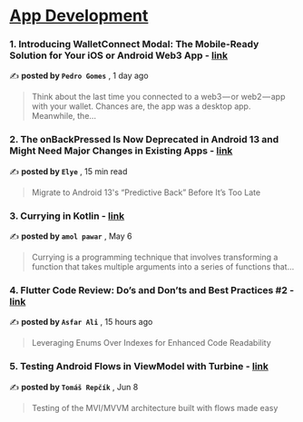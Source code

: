 
<h1><a href=https://medium.com/tag/mobile-app-development/recommended target="_blank" rel="noopener noreferrer">App Development</a></h1>
<h3>1. Introducing WalletConnect Modal: The Mobile-Ready Solution for Your iOS or Android Web3 App - <a href=https://medium.com/walletconnect/introducing-walletconnect-modal-the-mobile-ready-solution-for-your-ios-or-android-web3-app-be9dce4bd201?source=tag_recommended_feed---------0-84----------mobile_app_development----------98425231_18e2_46f4_9a04_1e72251c696b------- target="_blank" rel="noopener noreferrer">link</a></h3>

✍️ **posted by `Pedro Gomes`** <date> , 1 day ago</date>

<blockquote>Think about the last time you connected to a web3 — or web2 — app with your wallet. Chances are, the app was a desktop app. Meanwhile, the…</blockquote>

<h3>2. The onBackPressed Is Now Deprecated in Android 13 and Might Need Major Changes in Existing Apps - <a href=https://medium.com/mobile-app-development-publication/migrate-to-android-13-predictive-back-soon-before-its-too-late-e1e1723f392?source=tag_recommended_feed---------1-107----------mobile_app_development----------98425231_18e2_46f4_9a04_1e72251c696b------- target="_blank" rel="noopener noreferrer">link</a></h3>

✍️ **posted by `Elye`** <date> , 15 min read</date>

<blockquote>Migrate to Android 13's “Predictive Back” Before It’s Too Late</blockquote>

<h3>3. Currying in Kotlin - <a href=https://medium.com/towardsdev/currying-in-kotlin-9be88bcc930d?source=tag_recommended_feed---------2-85----------mobile_app_development----------98425231_18e2_46f4_9a04_1e72251c696b------- target="_blank" rel="noopener noreferrer">link</a></h3>

✍️ **posted by `amol pawar`** <date> , May 6</date>

<blockquote>Currying is a programming technique that involves transforming a function that takes multiple arguments into a series of functions that…</blockquote>

<h3>4. Flutter Code Review: Do’s and Don’ts and Best Practices #2 - <a href=https://medium.com/@s4.ali/flutter-code-review-dos-and-don-ts-and-best-practices-2-b856cf28b87a?source=tag_recommended_feed---------3-84----------mobile_app_development----------98425231_18e2_46f4_9a04_1e72251c696b------- target="_blank" rel="noopener noreferrer">link</a></h3>

✍️ **posted by `Asfar Ali`** <date> , 15 hours ago</date>

<blockquote>Leveraging Enums Over Indexes for Enhanced Code Readability</blockquote>

<h3>5. Testing Android Flows in ViewModel with Turbine - <a href=https://medium.com/proandroiddev/testing-android-flows-in-viewmodel-with-turbine-ea9bae7e811a?source=tag_recommended_feed---------4-107----------mobile_app_development----------98425231_18e2_46f4_9a04_1e72251c696b------- target="_blank" rel="noopener noreferrer">link</a></h3>

✍️ **posted by `Tomáš Repčík`** <date> , Jun 8</date>

<blockquote>Testing of the MVI/MVVM architecture built with flows made easy</blockquote>

